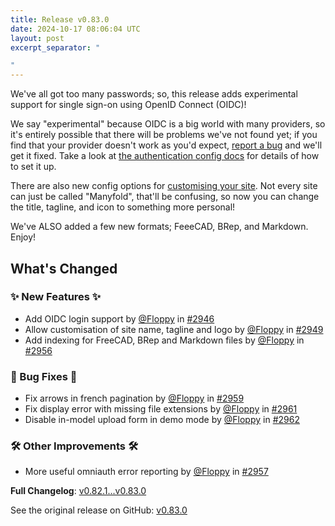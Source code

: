 ```yaml
---
title: Release v0.83.0
date: 2024-10-17 08:06:04 UTC
layout: post
excerpt_separator: "

"
---
```

We've all got too many passwords; so, this release adds experimental support for single sign-on using OpenID Connect (OIDC)! 

We say "experimental" because OIDC is a big world with many providers, so it's entirely possible that there will be problems we've not found yet; if you find that your provider doesn't work as you'd expect, [report a bug](https://github.com/manyfold3d/manyfold/issues/new) and we'll get it fixed. Take a look at [the authentication config docs](https://manyfold.app/sysadmin/configuration.html#authentication) for details of how to set it up.

There are also new config options for [customising your site](https://manyfold.app/sysadmin/configuration.html#customisation). Not every site can just be called "Manyfold", that'll be confusing, so now you can change the title, tagline, and icon to something more personal!

We've ALSO added a few new formats; FeeeCAD, BRep, and Markdown. Enjoy!

## What's Changed
### ✨ New Features ✨
* Add OIDC login support by [@Floppy](https://github.com/Floppy) in [#2946](https://github.com/manyfold3d/manyfold/pull/2946)
* Allow customisation of site name, tagline and logo by [@Floppy](https://github.com/Floppy) in [#2949](https://github.com/manyfold3d/manyfold/pull/2949)
* Add indexing for FreeCAD, BRep and Markdown files by [@Floppy](https://github.com/Floppy) in [#2956](https://github.com/manyfold3d/manyfold/pull/2956)
### 🐛 Bug Fixes 🐛
* Fix arrows in french pagination by [@Floppy](https://github.com/Floppy) in [#2959](https://github.com/manyfold3d/manyfold/pull/2959)
* Fix display error with missing file extensions by [@Floppy](https://github.com/Floppy) in [#2961](https://github.com/manyfold3d/manyfold/pull/2961)
* Disable in-model upload form in demo mode by [@Floppy](https://github.com/Floppy) in [#2962](https://github.com/manyfold3d/manyfold/pull/2962)
### 🛠️ Other Improvements 🛠️
* More useful omniauth error reporting by [@Floppy](https://github.com/Floppy) in [#2957](https://github.com/manyfold3d/manyfold/pull/2957)


**Full Changelog**: [v0.82.1...v0.83.0](https://github.com/manyfold3d/manyfold/compare/v0.82.1...v0.83.0)

See the original release on GitHub: [v0.83.0](https://github.com/manyfold3d/manyfold/releases/tag/v0.83.0)
